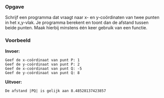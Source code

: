 ### Opgave

Schrijf een programma dat vraagt naar x- en y-coördinaten van twee punten in het x,y-vlak. Je programma berekent en toont dan de afstand tussen beide punten. Maak hierbij minstens één keer gebruik van een functie.

### Voorbeeld

**Invoer:**

    Geef de x-coördinaat van punt P: 1
    Geef de y-coördinaat van punt P: 2
    Geef de x-coördinaat van punt Q: -5
    Geef de y-coördinaat van punt Q: 8

**Uitvoer:**

    De afstand |PQ| is gelijk aan 8.48528137423857
